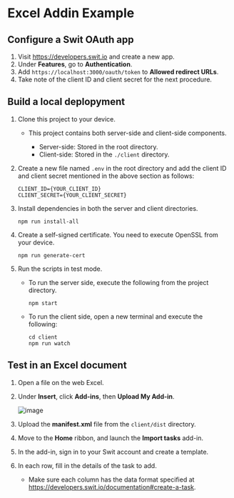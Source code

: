 # Excel Addin Example


## Configure a Swit OAuth app

1. Visit https://developers.swit.io and create a new app.
2. Under **Features**, go to **Authentication**.
3. Add `https://localhost:3000/oauth/token` to **Allowed redirect URLs**.
4. Take note of the client ID and client secret for the next procedure.


## Build a local deplopyment

1. Clone this project to your device.

   - This project contains both server-side and client-side components.

     - Server-side: Stored in the root directory.
     - Client-side: Stored in the `./client` directory.

2. Create a new file named `.env` in the root directory and add the client ID and client secret mentioned in the above section as follows:
   
    ```
    CLIENT_ID={YOUR_CLIENT_ID}
    CLIENT_SECRET={YOUR_CLIENT_SECRET}
    ```

3. Install dependencies in both the server and client directories.

    ```
    npm run install-all
    ```

4. Create a self-signed certificate. You need to execute OpenSSL from your device.

    ```
    npm run generate-cert
    ```

5. Run the scripts in test mode.

    - To run the server side, execute the following from the project directory.

        ```
        npm start
        ```

    - To run the client side, open a new terminal and execute the following:

        ```
        cd client
        npm run watch
        ```

## Test in an Excel document

1. Open a file on the web Excel.
2. Under **Insert**, click **Add-ins**, then **Upload My Add-in**.

   ![image](https://user-images.githubusercontent.com/61765788/223762089-7107cb84-6929-4421-8b98-92350f0f9890.png)

3. Upload the **manifest.xml** file from the `client/dist` directory.
4. Move to the **Home** ribbon, and launch the **Import tasks** add-in.
5. In the add-in, sign in to your Swit account and create a template.
6. In each row, fill in the details of the task to add.

   - Make sure each column has the data format specified at https://developers.swit.io/documentation#create-a-task.
